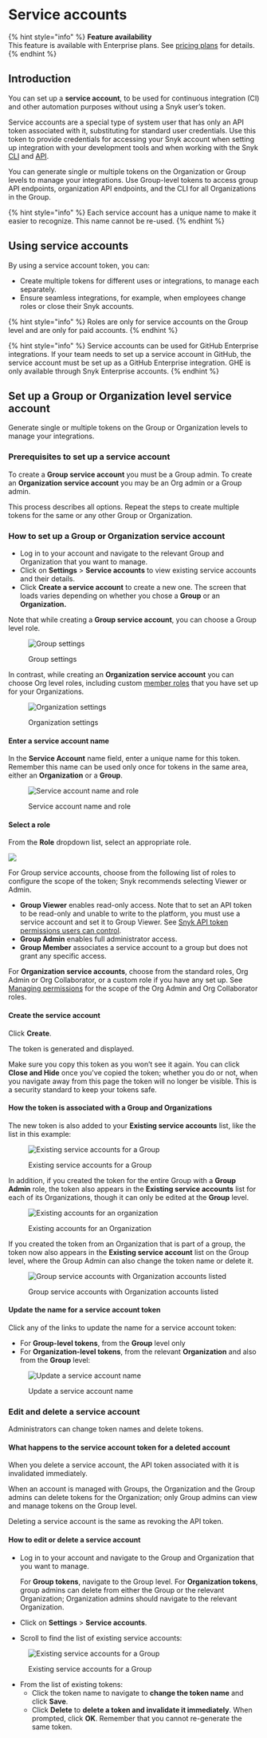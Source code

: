 # Service accounts

{% hint style="info" %}
**Feature availability**\
This feature is available with Enterprise plans. See [pricing plans](https://snyk.io/plans/) for details.
{% endhint %}

## Introduction

You can set up a **service account**, to be used for continuous integration (CI) and other automation purposes without using a Snyk user’s token.

Service accounts are a special type of system user that has only an API token associated with it, substituting for standard user credentials. Use this token to provide credentials for accessing your Snyk account when setting up integration with your development tools and when working with the Snyk [CLI](../snyk-cli/) and [API](../snyk-api-info/).

You can generate single or multiple tokens on the Organization or Group levels to manage your integrations. Use Group-level tokens to access group API endpoints, organization API endpoints, and the CLI for all Organizations in the Group.

{% hint style="info" %}
Each service account has a unique name to make it easier to recognize. This name cannot be re-used.
{% endhint %}

## Using service accounts

By using a service account token, you can:

* Create multiple tokens for different uses or integrations, to manage each separately.
* Ensure seamless integrations, for example, when employees change roles or close their Snyk accounts.

{% hint style="info" %}
Roles are only for service accounts on the Group level and are only for paid accounts.
{% endhint %}

{% hint style="info" %}
Service accounts can be used for GitHub Enterprise integrations. If your team needs to set up a service account in GitHub, the service account must be set up as a GitHub Enterprise integration. GHE is only available through Snyk Enterprise accounts.
{% endhint %}

## Set up a Group or Organization level service account

Generate single or multiple tokens on the Group or Organization levels to manage your integrations.

### Prerequisites to set up a service account

To create a **Group service account** you must be a Group admin. To create an **Organization service account** you may be an Org admin or a Group admin.

This process describes all options. Repeat the steps to create multiple tokens for the same or any other Group or Organization.

### How to set up a Group or Organization service account

* Log in to your account and navigate to the relevant Group and Organization that you want to manage.
* Click on **Settings** > **Service accounts** to view existing service accounts and their details.
* Click **Create a service account** to create a new one. The screen that loads varies depending on whether you chose a **Group** or an **Organization.**

Note that while creating a **Group service account**, you can choose a Group level role.

<figure><img src="../.gitbook/assets/Screenshot 2022-07-06 at 12.01.28.png" alt="Group settings"><figcaption><p>Group settings</p></figcaption></figure>

In contrast, while creating an **Organization service account** you can choose Org level roles, including custom [member roles](../snyk-admin/manage-users-and-permissions/member-roles.md) that you have set up for your Organizations.

<figure><img src="../.gitbook/assets/Screenshot 2022-07-06 at 12.06.35.png" alt="Organization settings"><figcaption><p>Organization settings</p></figcaption></figure>

#### Enter a service account name

In the **Service Account** name field, enter a unique name for this token. Remember this name can be used only once for tokens in the same area, either an **Organization** or a **Group**.

<figure><img src="../.gitbook/assets/uuid-01c4cc98-23c9-3cb1-4972-1aa4f83ad98e-en.png" alt="Service account name and role"><figcaption><p>Service account name and role</p></figcaption></figure>

#### Select a role

From the **Role** dropdown list, select an appropriate role.

![](<../.gitbook/assets/image (1) (4) (1) (1) (1) (1) (1) (1) (1).png>)

For Group service accounts, choose from the following list of roles to configure the scope of the token; Snyk recommends selecting Viewer or Admin.

* **Group Viewer** enables read-only access. Note that to set an API token to be read-only and unable to write to the platform, you must use a service account and set it to Group Viewer. See [Snyk API token permissions users can control](../snyk-api-info/using-snyk-api/api-token-permissions-users-can-control.md).
* **Group Admin** enables full administrator access.
* **Group Member** associates a service account to a group but does not grant any specific access.

For **Organization service accounts**, choose from the standard roles, Org Admin or Org Collaborator, or a custom role if you have any set up. See [Managing permissions](../snyk-admin/manage-users-and-permissions/managing-permissions.md) for the scope of the Org Admin and Org Collaborator roles.

#### Create the service account

Click **Create**.

The token is generated and displayed.

Make sure you copy this token as you won’t see it again. You can click **Close and Hide** once you've copied the token; whether you do or not, when you navigate away from this page the token will no longer be visible. This is a security standard to keep your tokens safe.

#### How the token is associated with a Group and Organizations

The new token is also added to your **Existing service accounts** list, like the list in this example:

<figure><img src="../.gitbook/assets/uuid-799b88fc-d1d7-72c9-5ceb-30fb2a8d572e-en (1) (1) (1) (1) (1) (1) (1) (1) (1) (1) (1) (1) (1) (1) (1) (1) (1) (1) (1) (1) (1) (1) (1) (1) (1) (1) (1) (1) (1) (1) (1) (10).png" alt="Existing service accounts for a Group"><figcaption><p>Existing service accounts for a Group</p></figcaption></figure>

In addition, if you created the token for the entire Group with a **Group Admin** role, the token also appears in the **Existing service accounts** list for each of its Organizations, though it can only be edited at the **Group** level.

<figure><img src="../.gitbook/assets/uuid-1110723e-74e7-3090-3e69-da65f93acfcc-en.png" alt="Existing accounts for an organization"><figcaption><p>Existing accounts for an Organization</p></figcaption></figure>

If you created the token from an Organization that is part of a group, the token now also appears in the **Existing service account** list on the Group level, where the Group Admin can also change the token name or delete it.

<figure><img src="../.gitbook/assets/uuid-50563edb-6a75-9f37-2040-cd814fdf9ead-en.png" alt="Group service accounts with Organization accounts listed"><figcaption><p>Group service accounts with Organization accounts listed</p></figcaption></figure>

#### Update the name for a service account token

Click any of the links to update the name for a service account token:

* For **Group-level tokens**, from the **Group** level only
* For **Organization-level tokens**, from the relevant **Organization** and also from the **Group** level:

<figure><img src="../.gitbook/assets/uuid-b34e3d10-bb0c-b608-bc08-12f2bf0a4fc0-en.png" alt="Update a service account name"><figcaption><p>Update a service account name</p></figcaption></figure>

### Edit and delete a service account

Administrators can change token names and delete tokens.

#### What happens to the service account token for a deleted account

When you delete a service account, the API token associated with it is invalidated immediately.

When an account is managed with Groups, the Organization and the Group admins can delete tokens for the Organization; only Group admins can view and manage tokens on the Group level.

Deleting a service account is the same as revoking the API token.

#### How to edit or delete a service account

*   Log in to your account and navigate to the Group and Organization that you want to manage.

    For **Group tokens**, navigate to the Group level. For **Organization tokens**, group admins can delete from either the Group or the relevant Organization; Organization admins should navigate to the relevant Organization.
* Click on **Settings** > **Service accounts**.
* Scroll to find the list of existing service accounts:

<figure><img src="../.gitbook/assets/uuid-799b88fc-d1d7-72c9-5ceb-30fb2a8d572e-en (1) (1) (1) (1) (1) (1) (1) (1) (1) (1) (1) (1) (1) (1) (1) (1) (1) (1) (1) (1) (1) (1) (1) (1) (1) (1) (1) (1) (1) (1) (1) (10).png" alt="Existing service accounts for a Group"><figcaption><p>Existing service accounts for a Group</p></figcaption></figure>

* From the list of existing tokens:
  * Click the token name to navigate to **change the token name** and click **Save**.
  * Click **Delete** to **delete a token and invalidate it immediately**. When prompted, click **OK**. Remember that you cannot re-generate the same token.
